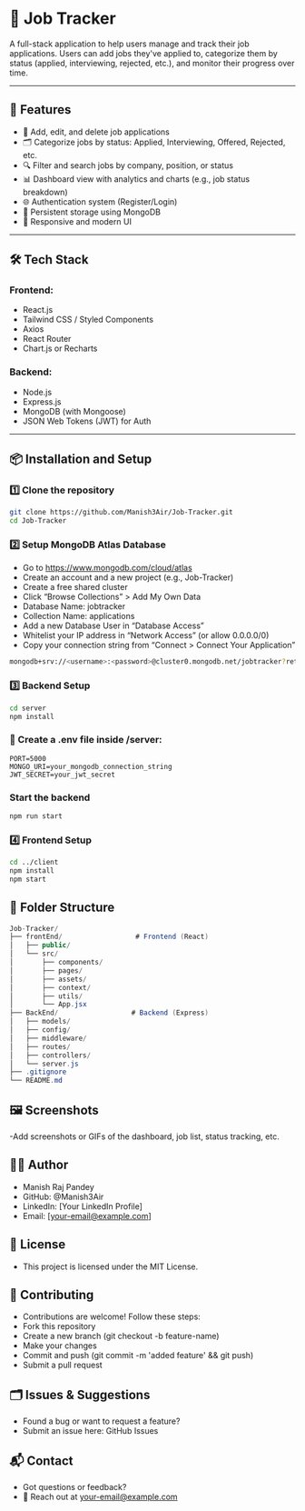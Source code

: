 # 📂 Job Tracker

A full-stack application to help users manage and track their job applications. Users can add jobs they've applied to, categorize them by status (applied, interviewing, rejected, etc.), and monitor their progress over time.

---

## 🚀 Features

- 📝 Add, edit, and delete job applications  
- 🗂️ Categorize jobs by status: Applied, Interviewing, Offered, Rejected, etc.  
- 🔍 Filter and search jobs by company, position, or status  
- 📊 Dashboard view with analytics and charts (e.g., job status breakdown)  
- 🌐 Authentication system (Register/Login)  
- 💾 Persistent storage using MongoDB  
- 🎨 Responsive and modern UI  

---

## 🛠️ Tech Stack

### **Frontend:**

- React.js  
- Tailwind CSS / Styled Components  
- Axios  
- React Router  
- Chart.js or Recharts  

### **Backend:**

- Node.js  
- Express.js  
- MongoDB (with Mongoose)  
- JSON Web Tokens (JWT) for Auth  

---

## 📦 Installation and Setup

### 1️⃣ Clone the repository

```bash
git clone https://github.com/Manish3Air/Job-Tracker.git
cd Job-Tracker
```
### 2️⃣ Setup MongoDB Atlas Database
- Go to https://www.mongodb.com/cloud/atlas
- Create an account and a new project (e.g., Job-Tracker)
- Create a free shared cluster
- Click “Browse Collections” > Add My Own Data
- Database Name: jobtracker
- Collection Name: applications
- Add a new Database User in “Database Access”
- Whitelist your IP address in “Network Access” (or allow 0.0.0.0/0)
- Copy your connection string from “Connect > Connect Your Application”

```bash
mongodb+srv://<username>:<password>@cluster0.mongodb.net/jobtracker?retryWrites=true&w=majority
```

### 3️⃣ Backend Setup
```bash
cd server
npm install
```
### 🔐 Create a .env file inside /server:
```env
PORT=5000
MONGO_URI=your_mongodb_connection_string
JWT_SECRET=your_jwt_secret
```
### Start the backend
```bash
npm run start
```
### 4️⃣ Frontend Setup
```bash
cd ../client
npm install
npm start
```
## 📁 Folder Structure
```csharp
Job-Tracker/
├── frontEnd/                  # Frontend (React)
│   ├── public/
│   └── src/
│       ├── components/
│       ├── pages/
│       ├── assets/
│       ├── context/
│       ├── utils/
│       └── App.jsx
├── BackEnd/                  # Backend (Express)
│   ├── models/
│   ├── config/
│   ├── middleware/
│   ├── routes/
│   ├── controllers/
│   └── server.js
├── .gitignore
└── README.md
```
## 🖼️ Screenshots
-Add screenshots or GIFs of the dashboard, job list, status tracking, etc.
## 🧑‍💻 Author
- Manish Raj Pandey
- GitHub: @Manish3Air
- LinkedIn: [Your LinkedIn Profile]
- Email: [your-email@example.com]
## 📜 License
- This project is licensed under the MIT License.
## 🌟 Contributing
- Contributions are welcome! Follow these steps:
- Fork this repository
- Create a new branch (git checkout -b feature-name)
- Make your changes
- Commit and push (git commit -m 'added feature' && git push)
- Submit a pull request
## 🗂️ Issues & Suggestions
- Found a bug or want to request a feature?
- Submit an issue here: GitHub Issues
## 📬 Contact
- Got questions or feedback?
- 📧 Reach out at your-email@example.com
